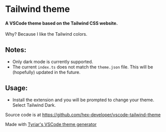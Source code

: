 # Tailwind theme
#### A VSCode theme based on the Tailwind CSS website.

Why? Because I like the Tailwind colors.

## Notes:
- Only dark mode is currently supported.
- The current `index.ts` does not match the `theme.json` file. This will be (hopefully) updated in the future.

## Usage:
- Install the extension and you will be prompted to change your theme. Select Tailwind Dark.

Source code is at https://github.com/hex-developer/vscode-tailwind-theme

Made with [Tyriar's VSCode theme generator](https://github.com/Tyriar/vscode-theme-generator-quick-start)
